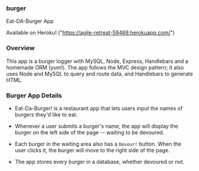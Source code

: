 ### burger
Eat-DA-Burger App

Available on Heroku! ("https://agile-retreat-59469.herokuapp.com/")

### Overview

This app is a burger logger with MySQL, Node, Express, Handlebars and a homemade ORM (yum!). The app follows the MVC design pattern; it also uses Node and MySQL to query and route data, and Handlebars to generate HTML.

### Burger App Details

* Eat-Da-Burger! is a restaurant app that lets users input the names of burgers they'd like to eat.

* Whenever a user submits a burger's name, the app will display the burger on the left side of the page -- waiting to be devoured.

* Each burger in the waiting area also has a `Devour!` button. When the user clicks it, the burger will move to the right side of the page.

* The app stores every burger in a database, whether devoured or not.
